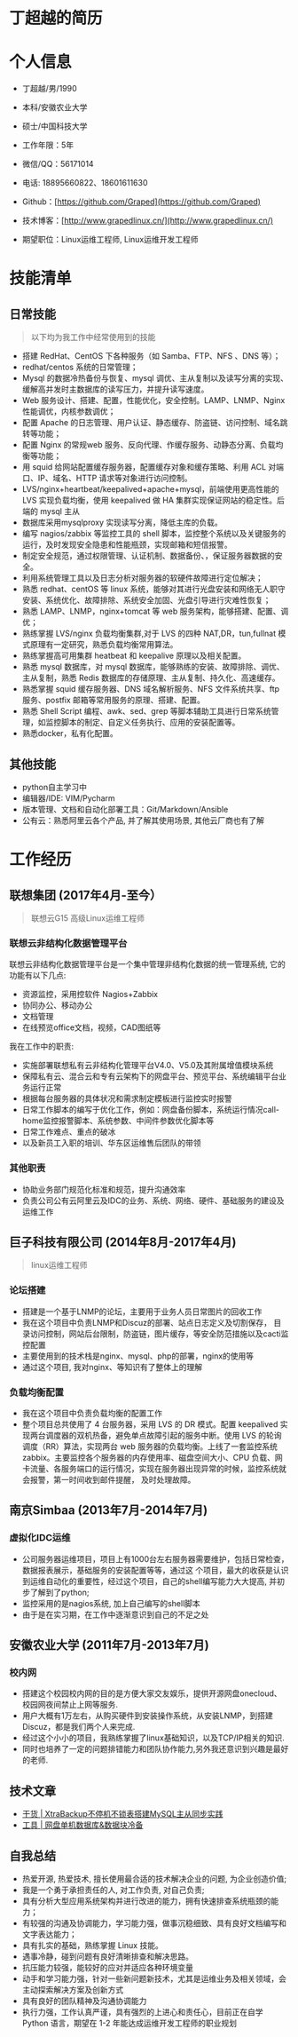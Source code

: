 # 丁超越的简历
# 个人信息

 - 丁超越/男/1990 
 - 本科/安徽农业大学 
 - 硕士/中国科技大学
 - 工作年限：5年
 - 微信/QQ：56171014
 - 电话: 18895660822、18601611630
 - Github：[https://github.com/Graped](https://github.com/Graped)
 - 技术博客：[http://www.grapedlinux.cn/](http://www.grapedlinux.cn/)

 - 期望职位：Linux运维工程师, Linux运维开发工程师

# 技能清单

## 日常技能
> 以下均为我工作中经常使用到的技能
- 搭建 RedHat、CentOS 下各种服务（如 Samba、FTP、NFS 、DNS 等）；
- redhat/centos 系统的日常管理；
- Mysql 的数据冷热备份与恢复、mysql 调优、主从复制以及读写分离的实现、缓解高并发时主数据库的读写压力，并提升读写速度。
- Web 服务设计、搭建、配置，性能优化，安全控制。LAMP、LNMP、Nginx 性能调优，内核参数调优；
- 配置 Apache 的日志管理、用户认证、静态缓存、防盗链、访问控制、域名跳转等功能；
- 配置 Nginx 的常规web 服务、反向代理、作缓存服务、动静态分离、负载均衡等功能；
- 用 squid 给网站配置缓存服务器，配置缓存对象和缓存策略、利用 ACL 对端口、IP、域名、HTTP 请求等对象进行访问控制。
-  LVS/nginx+heartbeat/keepalived+apache+mysql，前端使用更高性能的 LVS 实现负载均衡，使用 keepalived 做 HA 集群实现保证网站的稳定性。后端的 mysql 主从
- 数据库采用mysqlproxy 实现读写分离，降低主库的负载。
- 编写 nagios/zabbix 等监控工具的 shell 脚本，监控整个系统以及关键服务的运行，及时发现安全隐患和性能瓶颈，实现邮箱和短信报警。
- 制定安全规范，通过权限管理、认证机制、数据备份、，保证服务器数据的安全。
- 利用系统管理工具以及日志分析对服务器的软硬件故障进行定位解决；
- 熟悉 redhat、centOS 等 linux 系统，能够对其进行光盘安装和网络无人职守安装、系统优化、故障排除、系统安全加固、光盘引导进行灾难性恢复；
- 熟悉 LAMP、LNMP，nginx+tomcat 等 web 服务架构，能够搭建、配置、调优；
- 熟练掌握 LVS/nginx 负载均衡集群,对于 LVS 的四种 NAT,DR，tun,fullnat 模式原理有一定研究，熟悉负载均衡常用算法。
- 熟练掌握高可用集群 heatbeat 和 keepalive 原理以及相关配置。
- 熟悉 mysql 数据库，对 mysql 数据库，能够熟练的安装、故障排除、调优、主从复制，熟悉 Redis 数据库的存储原理、主从复制、持久化、高速缓存。
- 熟悉掌握 squid 缓存服务器、DNS 域名解析服务、NFS 文件系统共享、ftp 服务、postfix 邮箱等常用服务的原理、搭建、配置。
- 熟悉 Shell Script 编程、awk、sed、grep 等脚本辅助工具进行日常系统管理，如监控脚本的制定、自定义任务执行、应用的安装配置等。
- 熟悉docker，私有化配置。

## 其他技能
- python自主学习中
- 编辑器/IDE: VIM/Pycharm
- 版本管理、文档和自动化部署工具：Git/Markdown/Ansible
- 公有云：熟悉阿里云各个产品, 并了解其使用场景, 其他云厂商也有了解


# 工作经历

## **联想集团**   (2017年4月-至今）
> 联想云G15 高级Linux运维工程师
### 联想云非结构化数据管理平台

联想云非结构化数据管理平台是一个集中管理非结构化数据的统一管理系统, 它的功能有以下几点:

* 资源监控，采用控软件 Nagios+Zabbix
* 协同办公、移动办公
* 文档管理
* 在线预览office文档，视频，CAD图纸等

我在工作中的职责:

* 实施部署联想私有云非结构化管理平台V4.0、V5.0及其附属增值模块系统
* 保障私有云、混合云和专有云架构下的网盘平台、预览平台、系统编辑平台业务运行正常
* 根据每台服务器的具体状况和需求制定模板进行监控实时报警
* 日常工作脚本的编写于优化工作，例如：网盘备份脚本，系统运行情况call-home监控报警脚本、系统参数、中间件参数优化脚本等
* 日常工作难点、重点的破冰
* 以及新员工入职的培训、华东区运维售后团队的带领


### 其他职责

* 协助业务部门规范化标准和规范，提升沟通效率
* 负责公司公有云阿里云及IDC的业务、系统、网络、硬件、基础服务的建设及运维工作
  
## 巨子科技有限公司 (2014年8月-2017年4月)
> linux运维工程师

### 论坛搭建

* 搭建是一个基于LNMP的论坛，主要用于业务人员日常图片的回收工作
* 我在这个项目中负责LNMP和Discuz的部署、站点日志定义及切割保存， 目录访问控制，网站后台限制，防盗链，图片缓存，等安全防范措施以及cacti监控配置
* 主要使用到的技术栈是nginx、mysql、php的部署，nginx的使用等
* 通过这个项目, 我对nginx、等知识有了整体上的理解


### 负载均衡配置

* 我在这个项目中负责负载均衡的配置工作
* 整个项目总共使用了 4 台服务器，采用 LVS 的 DR 模式。配置 keepalived
实现两台调度器的双机热备，避免单点故障引起的服务中断。使用 LVS 的轮询调度（RR）算法，实现两台 web 服务器的负载均衡。上线了一套监控系统 zabbix。主要监控各个服务器的内存使用率、磁盘空间大小、CPU 负载、网卡流量、各服务端口的运行情况，实现在服务器出现异常的时候，监控系统就会报警，第一时间收到邮件提醒， 及时处理故障。

## 南京Simbaa (2013年7月-2014年7月)

### 虚拟化IDC运维

* 公司服务器运维项目，项目上有1000台左右服务器需要维护，包括日常检查，数据报表展示，基础服务的安装配置等等，通过这 个项目，最大的收获是认识到运维自动化的重要性，经过这个项目，自己的shell编写能力大大提高, 并初步了解到了python;
* 监控采用的是nagios系统, 加上自己编写的shell脚本
* 由于是在实习期，在工作中逐渐意识到自己的不足之处

## 安徽农业大学 (2011年7月-2013年7月)

### 校内网

* 搭建这个校园校内网的目的是方便大家交友娱乐，提供开源网盘onecloud、校园网夜间禁止上网等服务.
* 用户大概有1万左右，从购买硬件到安装操作系统，从安装LNMP，到搭建Discuz，都是我们两个人来完成.
* 经过这个小小的项目，我熟练掌握了linux基础知识，以及TCP/IP相关的知识.
* 同时也培养了一定的问题排错能力和团队协作能力,另外我还意识到兴趣是最好的老师.

## 技术文章

- [干货 | XtraBackup不停机不锁表搭建MySQL主从同步实践](http://www.grapedlinux.cn/2017/03/23/17032302/)
- [工具 | 网盘单机数据库&数据块冷备](https://box.lenovo.com/l/951N0R)



## 自我总结

* 热爱开源, 热爱技术, 擅长使用最合适的技术解决企业的问题, 为企业创造价值;
* 我是一个勇于承担责任的人, 对工作负责, 对自己负责; 
* 具有分析大型应用系统架构并进行改进的能力，拥有快速排查系统瓶颈的能力；
* 有较强的沟通及协调能力，学习能力强，做事沉稳细致、具有良好文档编写和文字表达能力；
* 具有扎实的基础，熟练掌握 Linux 技能。
* 遇事冷静，碰到问题有良好清晰排查和解决思路。
* 抗压能力较强，能较好的应对并适应各种环境变量
* 动手和学习能力强，针对一些新问题新技术，尤其是运维业务及相关领域，会主动探索解决方案及创新方式
* 具有良好的团队精神及沟通协调能力
* 执行力强，工作认真严谨，具有强烈的上进心和责任心，目前正在自学 Python 语言，期望在 1-2 年能达成运维开发工程师的职业规划




